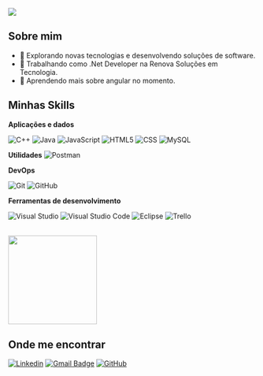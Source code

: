 ![](https://komarev.com/ghpvc/?username=iuricode&color=006bed)

## Sobre mim

- 🤔 Explorando novas tecnologias e desenvolvendo soluções de software.
- 💼 Trabalhando como .Net Developer na Renova Soluções em Tecnologia.
- 🌱 Aprendendo mais sobre angular no momento.

## Minhas Skills

**Aplicações e dados**

![C++](https://img.shields.io/badge/-C++-333333?style=flat&logo=C%2B%2B&logoColor=00599C)
![Java](https://img.shields.io/badge/-C#-333333?style=flat&logo=Java&logoColor=007396)
![JavaScript](https://img.shields.io/badge/-JavaScript-333333?style=flat&logo=javascript)
![HTML5](https://img.shields.io/badge/-HTML5-333333?style=flat&logo=HTML5)
![CSS](https://img.shields.io/badge/-CSS-333333?style=flat&logo=CSS3&logoColor=1572B6)
![MySQL](https://img.shields.io/badge/-MySQL-333333?style=flat&logo=mysql)


**Utilidades**
![Postman](https://img.shields.io/badge/-Postman-333333?style=flat&logo=postman)

**DevOps**

![Git](https://img.shields.io/badge/-Git-333333?style=flat&logo=git)
![GitHub](https://img.shields.io/badge/-GitHub-333333?style=flat&logo=github)

**Ferramentas de desenvolvimento**

![Visual Studio]([https://img.shields.io/badge/-Visual%20Studio%20Code-333333?style=flat&logo=visual-studio-code&logoColor=007ACC](https://img.shields.io/badge/-Visual%20Studio-333333?style=flat&logo=visual-studio-code&logoColor=5C2D91))
![Visual Studio Code](https://img.shields.io/badge/-Visual%20Studio%20Code-333333?style=flat&logo=visual-studio-code&logoColor=007ACC)
![Eclipse](https://img.shields.io/badge/-Eclipse-333333?style=flat&logo=eclipse-ide&logoColor=2C2255)
![Trello](https://img.shields.io/badge/-Trello-333333?style=flat&logo=trello&logoColor=007ACC)

<br/>

<a href="https://github.com/batiistta" title="Perfil do Gabriel">
  <img height="180em" src="https://github-readme-stats.vercel.app/api?username=iuricode&theme=dracula&show_icons=true" />
</a>

## Onde me encontrar

[![Linkedin](https://img.shields.io/badge/-username-blue?style=flat-square&logo=Linkedin&logoColor=white&link=https://www.linkedin.com/in/gabrielbattistaa/)](https://www.linkedin.com/in/gabrielbattistaa/)
[![Gmail Badge](https://img.shields.io/badge/-seuemail@email.com-006bed?style=flat-square&logo=Gmail&logoColor=white&link=mailto:gbbatisouza@gmail.com)](mailto:gbbatisouza@gmail.com)
[![GitHub](https://img.shields.io/github/followers/iuricode?label=follow&style=social)](https://github.com/batiistta)
